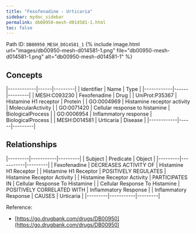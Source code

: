 ```yaml
---
title: "Fexofenadine - Urticaria"
sidebar: mydoc_sidebar
permalink: db00950-mesh-d014581-1.html
toc: false 
---
```



Path ID: `DB00950_MESH_D014581_1`
{% include image.html url="images/db00950-mesh-d014581-1.png" file="db00950-mesh-d014581-1.png" alt="db00950-mesh-d014581-1" %}

## Concepts

|------------|------|---------|
| Identifier | Name | Type    |
|------------|------|---------|
| MESH:C093230 | Fexofenadine | Drug |
| UniProt:P35367 | Histamine H1 receptor | Protein |
| GO:0004969 | Histamine receptor activity | MolecularActivity |
| GO:0071420 | Cellular response to histamine | BiologicalProcess |
| GO:0006954 | Inflammatory response | BiologicalProcess |
| MESH:D014581 | Urticaria | Disease |
|------------|------|---------|

## Relationships

|---------|-----------|---------|
| Subject | Predicate | Object  |
|---------|-----------|---------|
| Fexofenadine | DECREASES ACTIVITY OF | Histamine H1 Receptor |
| Histamine H1 Receptor | POSITIVELY REGULATES | Histamine Receptor Activity |
| Histamine Receptor Activity | PARTICIPATES IN | Cellular Response To Histamine |
| Cellular Response To Histamine | POSITIVELY CORRELATED WITH | Inflammatory Response |
| Inflammatory Response | CAUSES | Urticaria |
|---------|-----------|---------|

Reference: 
  - [https://go.drugbank.com/drugs/DB00950](https://go.drugbank.com/drugs/DB00950)
